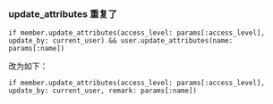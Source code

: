 ### update_attributes 重复了 
```
if member.update_attributes(access_level: params[:access_level], update_by: current_user) && user.update_attributes(name: params[:name])
```
改为如下：
```
if member.update_attributes(access_level: params[:access_level], update_by: current_user, remark: params[:name])
```